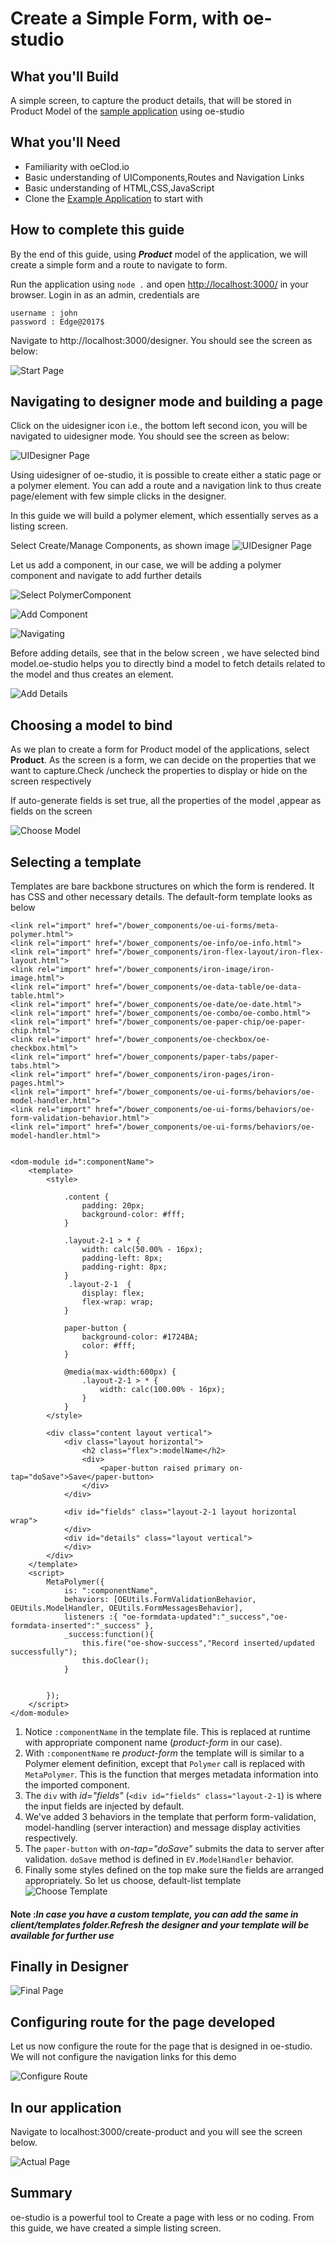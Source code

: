# Create a Simple Form, with oe-studio

## What you'll Build
A simple screen, to capture the product details, that will be stored in Product Model of the [sample application](http://evgit/oecloud.io/oe-demo-app) using oe-studio

## What you'll Need
* Familiarity with oeClod.io
* Basic understanding of UIComponents,Routes and Navigation Links
* Basic understanding of HTML,CSS,JavaScript
* Clone the [Example Application](http://evgit/oecloud.io/oe-demo-app) to start with

## How to complete this guide

By the end of this guide, using ***Product*** model of the application, we will create a simple form and a route to navigate to form. 

Run the application using `node .` and open [http://localhost:3000/](http://localhost:3000/) in your browser. Login in as an admin, credentials are

```
username : john
password : Edge@2017$

```
Navigate to http://localhost:3000/designer. You should see the screen as below:

![Start Page][desstart-page]

## Navigating to designer mode and building a page

Click on the uidesigner icon i.e., the bottom left second icon, you will be navigated to uidesigner mode. You should see the screen as below:

![UIDesigner Page][UIDesigner-page]

Using uidesigner of oe-studio, it is possible to create either a static page or a polymer element. You can add a route and a navigation link to thus create page/element with few simple clicks in the designer.

In this guide we will build a polymer element, which essentially serves as a listing screen. 

Select Create/Manage Components, as shown image
![UIDesigner Page][UIDesigner-page]

Let us add a component, in our case, we will be adding a polymer component and navigate to add further details

![Select PolymerComponent][select-polymer]

![Add Component][add-component]

![Navigating][next-page]

Before  adding details, see that in the below screen , we have selected bind model.oe-studio helps you to directly bind a model to fetch details related to the model and thus creates an element. 


![Add Details][add-details]


## Choosing a model to bind

As we plan to create a form for Product model of the applications, select **Product**. As the screen is a form, we can decide on the properties that we want to capture.Check /uncheck the properties to display or hide on the screen respectively 

If auto-generate fields is set true, all the properties of the model ,appear as fields on the screen

![Choose Model][choose-model]


## Selecting a template

Templates are  bare backbone structures on which the form is rendered. It has CSS and other necessary details. The default-form template looks as below


```
<link rel="import" href="/bower_components/oe-ui-forms/meta-polymer.html">
<link rel="import" href="/bower_components/oe-info/oe-info.html">
<link rel="import" href="/bower_components/iron-flex-layout/iron-flex-layout.html">
<link rel="import" href="/bower_components/iron-image/iron-image.html">
<link rel="import" href="/bower_components/oe-data-table/oe-data-table.html">
<link rel="import" href="/bower_components/oe-date/oe-date.html">
<link rel="import" href="/bower_components/oe-combo/oe-combo.html">
<link rel="import" href="/bower_components/oe-paper-chip/oe-paper-chip.html">
<link rel="import" href="/bower_components/oe-checkbox/oe-checkbox.html">
<link rel="import" href="/bower_components/paper-tabs/paper-tabs.html">
<link rel="import" href="/bower_components/iron-pages/iron-pages.html">
<link rel="import" href="/bower_components/oe-ui-forms/behaviors/oe-model-handler.html">
<link rel="import" href="/bower_components/oe-ui-forms/behaviors/oe-form-validation-behavior.html">
<link rel="import" href="/bower_components/oe-ui-forms/behaviors/oe-model-handler.html">


<dom-module id=":componentName">
    <template>
        <style>
            
            .content {
                padding: 20px;
                background-color: #fff;
            }
            
            .layout-2-1 > * {
                width: calc(50.00% - 16px);
                padding-left: 8px;
                padding-right: 8px;
            }
             .layout-2-1  {
                display: flex;
                flex-wrap: wrap;
            }

            paper-button {
                background-color: #1724BA;
                color: #fff;
            }
            
            @media(max-width:600px) {
                .layout-2-1 > * {
                    width: calc(100.00% - 16px);
                }
            }
        </style>

        <div class="content layout vertical">
            <div class="layout horizontal">
                <h2 class="flex">:modelName</h2>
                <div>
                    <paper-button raised primary on-tap="doSave">Save</paper-button>
                </div>
            </div>

            <div id="fields" class="layout-2-1 layout horizontal wrap">
            </div>
            <div id="details" class="layout vertical">
            </div>
        </div>
    </template>
    <script>
        MetaPolymer({
            is: ":componentName",
            behaviors: [OEUtils.FormValidationBehavior, OEUtils.ModelHandler, OEUtils.FormMessagesBehavior],
            listeners :{ "oe-formdata-updated":"_success","oe-formdata-inserted":"_success" },
            _success:function(){
                this.fire("oe-show-success","Record inserted/updated successfully");
                this.doClear();
            }

            
        });
    </script>
</dom-module>
```

1. Notice `:componentName` in the template file. This is replaced at runtime with appropriate component name (_product-form_ in our case).
1. With `:componentName` re _product-form_ the template will is similar to a Polymer element definition, except that `Polymer` call is replaced with `MetaPolymer`. This is the function that merges metadata information into the imported component.
1. The `div` with _id="fields"_ (`<div id="fields" class="layout-2-1`) is where the input fields are injected by default.
1. We've added 3 behaviors in the template that perform form-validation, model-handling (server interaction) and message display activities respectively.
1. The `paper-button` with _on-tap="doSave"_ submits the data to server after validation. `doSave` method is defined in `EV.ModelHandler` behavior.
1. Finally some styles defined on the top make sure the fields are arranged appropriately.
So let us choose, default-list template
![Choose Template][choose-template]

#### **Note** :**_In case you have a custom template, you can add the same in client/templates folder.Refresh the designer and your template will be available for further use_** 


## Finally in Designer


![Final Page][final-page]

## Configuring route for the page developed

Let us now configure the route for the page that is designed in oe-studio. We will not configure the navigation links for this demo

![Configure Route][configuring route]


## In our application

Navigate to localhost:3000/create-product and you will see the screen below.

![Actual Page][actual-page]

## Summary
oe-studio is a  powerful tool to Create a page with less or no coding. From this guide, we have created a simple listing screen.


[desstart-page]:  images/oe-studio-charts/desstart-page.PNG "Start Page"
[UIDesigner-page]:images/oe-studio-charts/uidesstart-page.PNG "UIDesigner Page"
[actual-page]:images/oe-studio-form/actual-page.PNG "Actual Page"
[final-page]:images/oe-studio-form/final_render.PNG "Final Page"
[add-component]: images/oe-studio-list/add-component.PNG "Add Component"
[next-page]: images/oe-studio-list/next.PNG "Navigating"
[add-details]: images/oe-studio-form/adding-details.PNG "Add Details"
[choose-model]:images/oe-studio-form/choosing-model.PNG "Choose Model"
[choose-template]:images/oe-studio-form/choosing-template.PNG "Choose Template"
[select-polymer]:images/oe-studio-list/select-polymer.PNG "Select PolymerComponent"
[configuring route]:images/oe-studio-form/route-configuration.PNG "Configure Route"